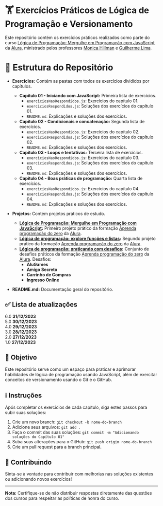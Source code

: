 # 🏋️ Exercícios Práticos de Lógica de Programação e Versionamento

Este repositório contém os exercícios práticos realizados como parte do curso [Lógica de Programação: Mergulhe em Programação com JavaScript](https://cursos.alura.com.br/course/logica-programacao-mergulhe-programacao-javascript) da [Alura](https://www.alura.com.br/), ministrado pelos professores [Monica Hillman](https://github.com/MonicaHillman) e [Guilherme Lima](https://github.com/guilhermeonrails).

# 📂 Estrutura do Repositório

- **Exercícios:** Contém as pastas com todos os exercícios divididos por capítulos.
  - **Capítulo 01 - Iniciando com JavaScript:** Primeira lista de exercícios.
    - `exerciciosNaoRespondidos.js`: Exercícios do capítulo 01.
    - `exerciciosRespondidos.js`: Soluções dos exercícios do capítulo 01.
    - `README.md`: Explicações e soluções dos exercícios.
  - **Capítulo 02 - Condicionais e concatenação:** Segunda lista de exercícios.
    - `exerciciosNaoRespondidos.js`: Exercícios do capítulo 02.
    - `exerciciosRespondidos.js`: Soluções dos exercícios do capítulo 02.
    - `README.md`: Explicações e soluções dos exercícios.
  - **Capítulo 03 - Loops e tentativas:** Terceira lista de exercícios.
    - `exerciciosNaoRespondidos.js`: Exercícios do capítulo 03.
    - `exerciciosRespondidos.js`: Soluções dos exercícios do capítulo 03.
    - `README.md`: Explicações e soluções dos exercícios.
  - **Capítulo 04 - Boas práticas de programação:** Quarta lista de exercícios.
    - `exerciciosNaoRespondidos.js`: Exercícios do capítulo 04.
    - `exerciciosRespondidos.js`: Soluções dos exercícios do capítulo 04.
    - `README.md`: Explicações e soluções dos exercícios.

- **Projetos:** Contém projetos práticos de estudo.
  - **[Lógica de Programação: Mergulhe em Programação com JavaScript](https://cursos.alura.com.br/course/logica-programacao-mergulhe-programacao-javascript):** Primeiro projeto prático da formação [Aprenda programação do zero](https://cursos.alura.com.br/formacao-programacao) da [Alura](https://www.alura.com.br/).
  - **[Lógica de programação: explore funções e listas](https://cursos.alura.com.br/course/logica-programacao-funcoes-listas):** Segundo projeto prático da formação [Aprenda programação do zero](https://cursos.alura.com.br/formacao-programacao) da [Alura](https://www.alura.com.br/).
  - **[Lógica de programação: praticando com desafios](https://cursos.alura.com.br/course/logica-programacao-praticando-desafios):** Conjunto de desafios práticos da formação [Aprenda programação do zero](https://cursos.alura.com.br/formacao-programacao) da [Alura](https://www.alura.com.br/). Desafios:
    - **AluGames** 
    - **Amigo Secreto**
    - **Carrinho de Compras**
    - **Ingresso Online**

- **README.md:** Documentação geral do repositório.

## ✅ Lista de atualizações  

6.0 **31/12/2023**  
5.0 **30/12/2023**  
4.0 **29/12/2023**  
3.0 **28/12/2023**  
2.0 **27/12/2023**  
1.0 **27/12/2023**

## 🚀 Objetivo
Este repositório serve como um espaço para praticar e aprimorar habilidades de lógica de programação usando JavaScript, além de exercitar conceitos de versionamento usando o Git e o GitHub.

## ℹ️ Instruções
Após completar os exercícios de cada capítulo, siga estes passos para subir suas soluções:
1. Crie um novo branch: `git checkout -b nome-do-branch`
2. Adicione seus arquivos: `git add .`
3. Faça o commit das suas soluções: `git commit -m "Adicionando soluções do Capítulo 01"`
4. Suba suas alterações para o GitHub: `git push origin nome-do-branch`
5. Crie um pull request para a branch principal.

## 📝 Contribuindo
Sinta-se à vontade para contribuir com melhorias nas soluções existentes ou adicionando novos exercícios!

---

**Nota:** Certifique-se de não distribuir respostas diretamente das questões dos cursos para respeitar as políticas de honra do curso.
